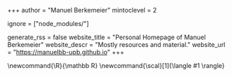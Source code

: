 <!--
Add here global page variables to use throughout your website.
-->
+++
author = "Manuel Berkemeier"
mintoclevel = 2

ignore = ["node_modules/"]

generate_rss = false
website_title = "Personal Homepage of Manuel Berkemeier"
website_descr = "Mostly resources and material."
website_url   = "https://manuelbb-upb.github.io"
+++

<!--
Add here global latex commands to use throughout your pages.
-->
\newcommand{\R}{\mathbb R}
\newcommand{\scal}[1]{\langle #1 \rangle}
